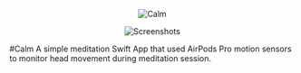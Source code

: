 <p align="center">
  <img src="https://i.imgur.com/Zy2vIUL.png" alt="Calm"/>
</p>

<p align="center">
  <img src="https://i.imgur.com/olRootB.png" alt="Screenshots"/>
</p>

#Calm
A simple meditation Swift App that used AirPods Pro motion sensors to monitor head movement during meditation session.
